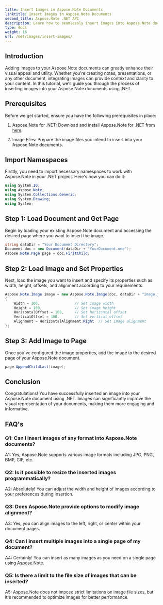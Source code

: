 ```yaml
---
title: Insert Images in Aspose.Note Documents
linktitle: Insert Images in Aspose.Note Documents
second_title: Aspose.Note .NET API
description: Learn how to seamlessly insert images into Aspose.Note documents using .NET for enhanced visual content. Follow our step-by-step guide for easy integration.
type: docs
weight: 16
url: /net/images/insert-images/
---
```

## Introduction

Adding images to your Aspose.Note documents can greatly enhance their visual appeal and utility. Whether you're creating notes, presentations, or any other document, integrating images can provide context and clarity to your content. In this tutorial, we'll guide you through the process of inserting images into your Aspose.Note documents using .NET.

## Prerequisites

Before we get started, ensure you have the following prerequisites in place:

1. Aspose.Note for .NET: Download and install Aspose.Note for .NET from [here](https://releases.aspose.com/note/net/).
   
2. Image Files: Prepare the image files you intend to insert into your Aspose.Note documents.

## Import Namespaces

Firstly, you need to import necessary namespaces to work with Aspose.Note in your .NET project. Here's how you can do it:

```csharp
using System.IO;
using Aspose.Note;
using System.Collections.Generic;
using System.Drawing;
using System;
```

## Step 1: Load Document and Get Page

Begin by loading your existing Aspose.Note document and accessing the desired page where you want to insert the image.

```csharp
string dataDir = "Your Document Directory";
Document doc = new Document(dataDir + "YourDocument.one");
Aspose.Note.Page page = doc.FirstChild;
```

## Step 2: Load Image and Set Properties

Next, load the image you want to insert and specify its properties such as width, height, offsets, and alignment according to your requirements.

```csharp
Aspose.Note.Image image = new Aspose.Note.Image(doc, dataDir + "image.jpg")
{
    Width = 100,                // Set image width
    Height = 100,               // Set image height
    HorizontalOffset = 100,     // Set horizontal offset
    VerticalOffset = 400,       // Set vertical offset
    Alignment = HorizontalAlignment.Right  // Set image alignment
};
```

## Step 3: Add Image to Page

Once you've configured the image properties, add the image to the desired page of your Aspose.Note document.

```csharp
page.AppendChildLast(image);
```

## Conclusion

Congratulations! You have successfully inserted an image into your Aspose.Note document using .NET. Images can significantly improve the visual representation of your documents, making them more engaging and informative.

## FAQ's

### Q1: Can I insert images of any format into Aspose.Note documents?

A1: Yes, Aspose.Note supports various image formats including JPG, PNG, BMP, GIF, etc.

### Q2: Is it possible to resize the inserted images programmatically?

A2: Absolutely! You can adjust the width and height of images according to your preferences during insertion.

### Q3: Does Aspose.Note provide options to modify image alignment?

A3: Yes, you can align images to the left, right, or center within your document pages.

### Q4: Can I insert multiple images into a single page of my document?

A4: Certainly! You can insert as many images as you need on a single page using Aspose.Note.

### Q5: Is there a limit to the file size of images that can be inserted?

A5: Aspose.Note does not impose strict limitations on image file sizes, but it's recommended to optimize images for better performance.
